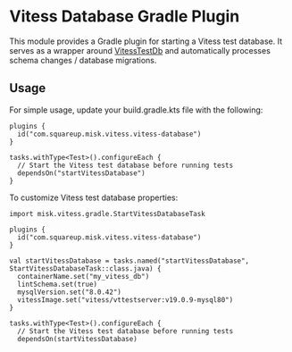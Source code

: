 # Vitess Database Gradle Plugin

This module provides a Gradle plugin for starting a Vitess test database. It serves as a wrapper around [VitessTestDb](../misk-vitess/README.md#vitesstestdb) and automatically processes schema changes / database migrations.

## Usage

For simple usage, update your build.gradle.kts file with the following:

```
plugins {
  id("com.squareup.misk.vitess.vitess-database")
}

tasks.withType<Test>().configureEach {
  // Start the Vitess test database before running tests
  dependsOn("startVitessDatabase")
}
```

To customize Vitess test database properties:

```
import misk.vitess.gradle.StartVitessDatabaseTask

plugins {
  id("com.squareup.misk.vitess.vitess-database")
}

val startVitessDatabase = tasks.named("startVitessDatabase", StartVitessDatabaseTask::class.java) {
  containerName.set("my_vitess_db")
  lintSchema.set(true)
  mysqlVersion.set("8.0.42")
  vitessImage.set("vitess/vttestserver:v19.0.9-mysql80")
}

tasks.withType<Test>().configureEach {
  // Start the Vitess test database before running tests
  dependsOn(startVitessDatabase)
```